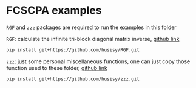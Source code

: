 # FCSCPA examples

`RGF` and `zzz` packages are required to run the examples in this folder

`RGF`: calculate the infinite tri-block diagonal matrix inverse, [github link](https://github.com/husisy/RGF)

```bash
pip install git+https://github.com/husisy/RGF.git
```

`zzz`: just some personal miscellaneous functions, one can just copy those function used to these folder, [github link](https://github.com/husisy/zzz)

```bash
pip install git+https://github.com/husisy/zzz.git
```
